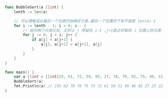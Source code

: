 ```go
func BubbleSort(a []int) {
	lenth := len(a)

	// 可以理解成从最后一个位置开始确定元素,最后一个位置的下标不就是 len(a)-1
	for i := lenth - 1; i > 0; i-- {
		// 相邻两个元素比较，正好让 j 停留在 i-1 ,j+1能正好取到 i 位置上的元素
		for j := 0; j < i; j++ {
			if a[j] < a[j+1] {
				a[j], a[j+1] = a[j+1], a[j]
			}
		}
	}
}

func main() {
	var a []int = []int{25, 61, 72, 59, 95, 27, 78, 79, 92, 75, 49, 51, 22, 46, 7, 45, 73}
	BubbleSort(a)
	fmt.Println(a) // [95 92 79 78 75 73 72 61 59 51 49 46 45 27 25 22 7]
}

```











































































